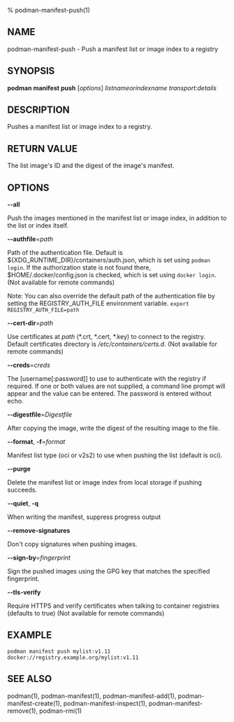 % podman-manifest-push(1)

## NAME
podman\-manifest\-push - Push a manifest list or image index to a registry

## SYNOPSIS
**podman manifest push** [*options*] *listnameorindexname* *transport:details*

## DESCRIPTION
Pushes a manifest list or image index to a registry.

## RETURN VALUE
The list image's ID and the digest of the image's manifest.

## OPTIONS

**--all**

Push the images mentioned in the manifest list or image index, in addition to
the list or index itself.

**--authfile**=*path*

Path of the authentication file. Default is ${XDG\_RUNTIME\_DIR}/containers/auth.json, which is set using `podman login`.
If the authorization state is not found there, $HOME/.docker/config.json is checked, which is set using `docker login`. (Not available for remote commands)

Note: You can also override the default path of the authentication file by setting the REGISTRY\_AUTH\_FILE
environment variable. `export REGISTRY_AUTH_FILE=path`

**--cert-dir**=*path*

Use certificates at *path* (\*.crt, \*.cert, \*.key) to connect to the registry.
Default certificates directory is _/etc/containers/certs.d_. (Not available for remote commands)

**--creds**=*creds*

The [username[:password]] to use to authenticate with the registry if required.
If one or both values are not supplied, a command line prompt will appear and the
value can be entered.  The password is entered without echo.

**--digestfile**=*Digestfile*

After copying the image, write the digest of the resulting image to the file.

**--format**, **-f**=*format*

Manifest list type (oci or v2s2) to use when pushing the list (default is oci).

**--purge**

Delete the manifest list or image index from local storage if pushing succeeds.

**--quiet**, **-q**

When writing the manifest, suppress progress output

**--remove-signatures**

Don't copy signatures when pushing images.

**--sign-by**=*fingerprint*

Sign the pushed images using the GPG key that matches the specified fingerprint.

**--tls-verify**

Require HTTPS and verify certificates when talking to container registries (defaults to true) (Not available for remote commands)

## EXAMPLE

```
podman manifest push mylist:v1.11 docker://registry.example.org/mylist:v1.11
```

## SEE ALSO
podman(1), podman-manifest(1), podman-manifest-add(1), podman-manifest-create(1), podman-manifest-inspect(1), podman-manifest-remove(1), podman-rmi(1)
